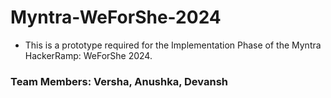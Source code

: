 # Myntra-WeForShe-2024
- This is a prototype required for the Implementation Phase of the Myntra HackerRamp: WeForShe 2024.
### Team Members: Versha, Anushka, Devansh
